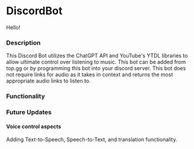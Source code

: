 # DiscordBot

Hello! 

### Description

This Discord Bot utilizes the ChatGPT API and YouTube's YTDL libraries to allow ultimate control over listening to music. This bot can be added from top.gg or by programming this bot into your discord server. This bot does not require links for audio as it takes in context and returns the most appropriate audio links to listen to. 

### Functionality



### Future Updates

#### Voice control aspects

Adding Text-to-Speech, Speech-to-Text, and translation functionality.
